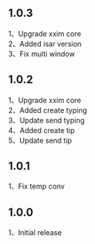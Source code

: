 ## 1.0.3

1、Upgrade xxim core </br>
2、Added isar version </br>
3、Fix multi window </br>

## 1.0.2

1、Upgrade xxim core </br>
2、Added create typing </br>
3、Update send typing </br>
4、Added create tip </br>
5、Update send tip </br>

## 1.0.1

1、Fix temp conv </br>

## 1.0.0

1、Initial release </br>
